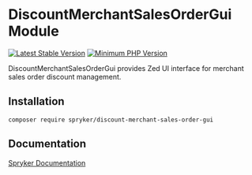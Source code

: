 # DiscountMerchantSalesOrderGui Module
[![Latest Stable Version](https://poser.pugx.org/spryker/discount-merchant-sales-order-gui/v/stable.svg)](https://packagist.org/packages/spryker/discount-merchant-sales-order-gui)
[![Minimum PHP Version](https://img.shields.io/badge/php-%3E%3D%207.4-8892BF.svg)](https://php.net/)

DiscountMerchantSalesOrderGui provides Zed UI interface for merchant sales order discount management.

## Installation

```
composer require spryker/discount-merchant-sales-order-gui
```

## Documentation

[Spryker Documentation](https://academy.spryker.com/developing_with_spryker/module_guide/modules.html)
